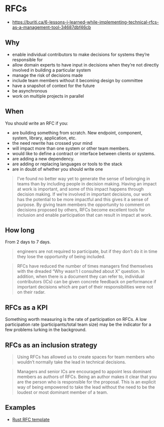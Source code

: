 # RFCs

- https://buriti.ca/6-lessons-i-learned-while-implementing-technical-rfcs-as-a-management-tool-34687dbf46cb

## Why

- enable individual contributors to make decisions for systems they’re responsible for
- allow domain experts to have input in decisions when they’re not directly involved in building a particular system
- manage the risk of decisions made
- include team members without it becoming design by committee
- have a snapshot of context for the future
- be asynchronous
- work on multiple projects in parallel

## When

You should write an RFC if you:

- are building something from scratch. New endpoint, component, system, library, application, etc.
- the need rewrite has crossed your mind
- will impact more than one system or other team members.
- would like to define a contract or interface between clients or systems.
- are adding a new dependency.
- are adding or replacing languages or tools to the stack
- are in doubt of whether you should write one

> I’ve found no better way yet to generate the sense of belonging in teams than by including people in decision making. Having an impact at work is important, and some of this impact happens through decision making. If we’re involved in important decisions, our work has the potential to be more impactful and this gives it a sense of purpose. By giving team members the opportunity to comment on decisions proposed by others, RFCs become excellent tools for inclusion and enable participation that can result in impact at work.

## How long

From 2 days to 7 days.

> engineers are not required to participate, but if they don’t do it in time they lose the opportunity of being included.

> RFCs have reduced the number of times managers find themselves with the dreaded “Why wasn’t I consulted about X” question. In addition, when there is a document they can refer to, individual contributors (ICs) can be given concrete feedback on performance if important decisions which are part of their responsibilities were not on their radar.

## RFCs as a KPI

Something worth measuring is the rate of participation on RFCs. A low participation rate (participants/total team size) may be the indicator for a few problems lurking in the background.

## RFCs as an inclusion strategy

> Using RFCs has allowed us to create spaces for team members who wouldn’t normally take the lead in technical decisions.

> Managers and senior ICs are encouraged to appoint less dominant members as authors of RFCs. Being an author makes it clear that you are the person who is responsible for the proposal. This is an explicit way of being empowered to take the lead without the need to be the loudest or most dominant member of a team.

## Examples

- [Rust RFC template](https://github.com/rust-lang/rfcs/blob/master/0000-template.md)
